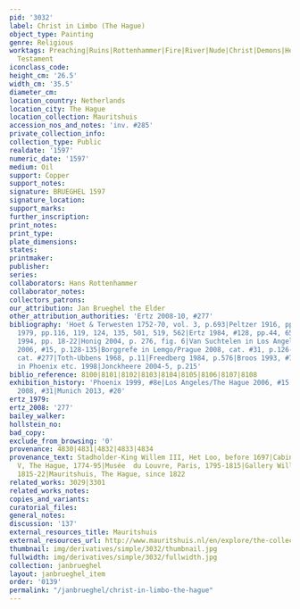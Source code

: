 ```yaml
---
pid: '3032'
label: Christ in Limbo (The Hague)
object_type: Painting
genre: Religious
worktags: Preaching|Ruins|Rottenhammer|Fire|River|Nude|Christ|Demons|Hell/Underworld|New
  Testament
iconclass_code:
height_cm: '26.5'
width_cm: '35.5'
diameter_cm:
location_country: Netherlands
location_city: The Hague
location_collection: Mauritshuis
accession_nos_and_notes: 'inv. #285'
private_collection_info:
collection_type: Public
realdate: '1597'
numeric_date: '1597'
medium: Oil
support: Copper
support_notes:
signature: BRUEGHEL 1597
signature_location:
support_marks:
further_inscription:
print_notes:
print_type:
plate_dimensions:
states:
printmaker:
publisher:
series:
collaborators: Hans Rottenhammer
collaborator_notes:
collectors_patrons:
our_attribution: Jan Brueghel the Elder
other_attribution_authorities: 'Ertz 2008-10, #277'
bibliography: 'Hoet & Terwesten 1752-70, vol. 3, p.693|Peltzer 1916, pp. 332, 345|Ertz
  1979, pp.116, 119, 124, 135, 501, 519, 562|Ertz 1984, #128, pp.44, 65, 301-2|Costaras
  1994, pp. 18-22|Honig 2004, p. 276, fig. 6|Van Suchtelen in Los Angeles/The Hague
  2006, #15, p.128-135|Borggrefe in Lemgo/Prague 2008, cat. #31, p.126-128|Ertz 2008-10,
  cat. #277|Toth-Ubbens 1968, p.11|Freedberg 1984, p.576|Broos 1993, #7, pp.79-87|Komanecky
  in Phoenix etc. 1998|Jonckheere 2004-5, p.215'
biblio_reference: 8100|8101|8102|8103|8104|8105|8106|8107|8108
exhibition_history: 'Phoenix 1999, #8e|Los Angeles/The Hague 2006, #15|Lemgo/Prague
  2008, #31|Munich 2013, #20'
ertz_1979:
ertz_2008: '277'
bailey_walker:
hollstein_no:
bad_copy:
exclude_from_browsing: '0'
provenance: 4830|4831|4832|4833|4834
provenance_text: Stadholder-King Willem III, Het Loo, before 1697|Cabinet of Willem
  V, The Hague, 1774-95|Musée  du Louvre, Paris, 1795-1815|Gallery Willem V, The Hague,
  1815-22|Mauritshuis, The Hague, since 1822
related_works: 3029|3301
related_works_notes:
copies_and_variants:
curatorial_files:
general_notes:
discussion: '137'
external_resources_title: Mauritshuis
external_resources_url: http://www.mauritshuis.nl/en/explore/the-collection/artworks/christs-descent-into-limbo-285/
thumbnail: img/derivatives/simple/3032/thumbnail.jpg
fullwidth: img/derivatives/simple/3032/fullwidth.jpg
collection: janbrueghel
layout: janbrueghel_item
order: '0139'
permalink: "/janbrueghel/christ-in-limbo-the-hague"
---
```

